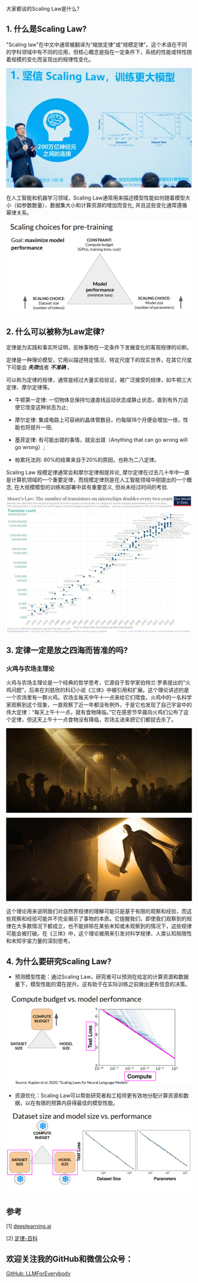 大家都谈的Scaling Law是什么?

## 1. 什么是Scaling Law?
"Scaling law"在中文中通常被翻译为“缩放定律”或“规模定律”。这个术语在不同的学科领域中有不同的应用，但核心概念是指在一定条件下，系统的性能或特性随着规模的变化而呈现出的规律性变化。

![alt text](assest/大家都谈的ScalingLaw是什么/000.png)

在人工智能和机器学习领域，Scaling Law通常用来描述模型性能如何随着模型大小（如参数数量）、数据集大小和计算资源的增加而变化, 并且这些变化通常遵循幂律关系。

![alt text](assest/大家都谈的ScalingLaw是什么/0.png)

## 2. 什么可以被称为Law定律?
定律是为实践和事实所证明，反映事物在一定条件下发展变化的客观规律的论断。

定律是一种理论模型，它用以描述特定情况、特定尺度下的现实世界，在其它尺度下可能会 ***失效***或者 ***不准确*** 。

可以称为定律的规律，通常是经过大量实验验证，被广泛接受的规律，如牛顿三大定律、摩尔定律等。

- 牛顿第一定律:  一切物体总保持匀速直线运动状态或静止状态，直到有外力迫使它改变这种状态为止;

- 摩尔定律: 集成电路上可容纳的晶体管数目，约每隔18个月便会增加一倍，性能也将提升一倍;

- 墨菲定律: 有可能出错的事情，就会出错（Anything that can go wrong will go wrong）;

- 帕累托法则: 80%的结果来自于20%的原因，也称为二八定律。

Scaling Law 规模定律通常会和摩尔定律相提并论, 摩尔定律在过去几十年中一直是计算机领域的一个重要定律，而规模定律则是在人工智能领域中刚提出的一个概念, 在大规模模型的训练和部署中具有重要意义, 但尚未经过时间的考验.

![alt text](assest/大家都谈的ScalingLaw是什么/1.png)

## 3. 定律一定是放之四海而皆准的吗?

### 火鸡与农场主理论

火鸡与农场主理论是一个经典的哲学思考，它源自于哲学家伯特兰·罗素提出的“火鸡问题”，后来在刘慈欣的科幻小说《三体》中被引用和扩展。这个理论讲述的是一个农场里有一群火鸡，农场主每天中午十一点来给它们喂食。火鸡中的一名科学家观察到这个现象，一直观察了近一年都没有例外，于是它也发现了自己宇宙中的伟大定律：“每天上午十一点，就有食物降临。”它在感恩节早晨向火鸡们公布了这个定律，但这天上午十一点食物没有降临，农场主进来把它们都捉去杀了。

![alt text](assest/大家都谈的ScalingLaw是什么/2.png)

这个理论用来说明我们对自然界规律的理解可能只是基于有限的观察和经验，而这些观察和经验可能并不完全揭示了事物的本质。它提醒我们，即使我们观察到的规律在大多数情况下都成立，也不能排除在某些未知或未观察到的情况下，这些规律可能会被打破。在《三体》中，这个理论被用来引发对科学规律、人类认知局限性和未知宇宙力量的深刻思考。

## 4. 为什么要研究Scaling Law?

- 预测模型性能：通过Scaling Law，研究者可以预测在给定的计算资源和数据量下，模型性能的潜在提升。这有助于在实际训练之前做出更有信息的决策。

![alt text](assest/大家都谈的ScalingLaw是什么/3.png)

- 资源优化：Scaling Law可以帮助研究者和工程师更有效地分配计算资源和数据，以在有限的预算内获得最佳的模型性能。

![alt text](assest/大家都谈的ScalingLaw是什么/4.png)


## 参考

<div id="refer-anchor-1"></div>


[1] [deeplearning.ai](https://www.deeplearning.ai/courses/generative-ai-with-llms/)

[2] [定律-百科](https://baike.baidu.com/item/%E5%AE%9A%E5%BE%8B/2076576)

## 欢迎关注我的GitHub和微信公众号：

[GitHub: LLMForEverybody](https://github.com/luhengshiwo/LLMForEverybody)




